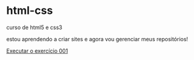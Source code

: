 # html-css
 curso de html5 e css3

estou aprendendo a criar sites e agora vou gerenciar meus repositórios!

<a href="https://theusx07.github.io/html-css/exercicios/ex002/index.html">Executar o exercício 001